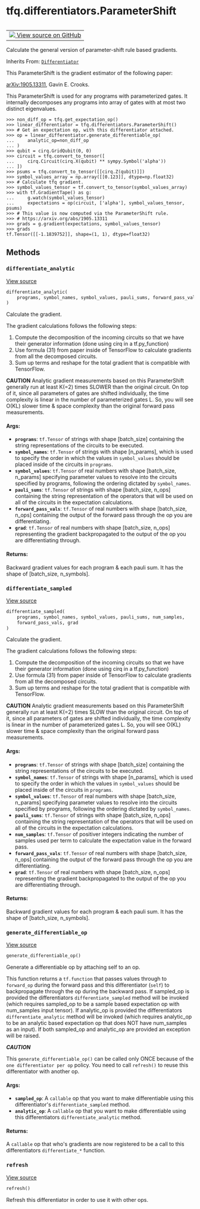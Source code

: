 <div itemscope itemtype="http://developers.google.com/ReferenceObject">
<meta itemprop="name" content="tfq.differentiators.ParameterShift" />
<meta itemprop="path" content="Stable" />
<meta itemprop="property" content="differentiate_analytic"/>
<meta itemprop="property" content="differentiate_sampled"/>
<meta itemprop="property" content="generate_differentiable_op"/>
<meta itemprop="property" content="refresh"/>
</div>

# tfq.differentiators.ParameterShift

<!-- Insert buttons and diff -->

<table class="tfo-notebook-buttons tfo-api" align="left">

<td>
  <a target="_blank" href="https://github.com/tensorflow/quantum/tree/master/tensorflow_quantum/python/differentiators/parameter_shift.py">
    <img src="https://www.tensorflow.org/images/GitHub-Mark-32px.png" />
    View source on GitHub
  </a>
</td></table>



Calculate the general version of parameter-shift rule based gradients.

Inherits From: [`Differentiator`](../../tfq/differentiators/Differentiator.md)

<!-- Placeholder for "Used in" -->

This ParameterShift is the gradient estimator of the following paper:

[arXiv:1905.13311](https://arxiv.org/abs/1905.13311), Gavin E. Crooks.

This ParameterShift is used for any programs with parameterized gates.
It internally decomposes any programs into array of gates with at most
two distinct eigenvalues.

```
>>> non_diff_op = tfq.get_expectation_op()
>>> linear_differentiator = tfq.differentiators.ParameterShift()
>>> # Get an expectation op, with this differentiator attached.
>>> op = linear_differentiator.generate_differentiable_op(
...     analytic_op=non_diff_op
... )
>>> qubit = cirq.GridQubit(0, 0)
>>> circuit = tfq.convert_to_tensor([
...     cirq.Circuit(cirq.X(qubit) ** sympy.Symbol('alpha'))
... ])
>>> psums = tfq.convert_to_tensor([[cirq.Z(qubit)]])
>>> symbol_values_array = np.array([[0.123]], dtype=np.float32)
>>> # Calculate tfq gradient.
>>> symbol_values_tensor = tf.convert_to_tensor(symbol_values_array)
>>> with tf.GradientTape() as g:
...     g.watch(symbol_values_tensor)
...     expectations = op(circuit, ['alpha'], symbol_values_tensor, psums)
>>> # This value is now computed via the ParameterShift rule.
>>> # https://arxiv.org/abs/1905.13311
>>> grads = g.gradient(expectations, symbol_values_tensor)
>>> grads
tf.Tensor([[-1.1839752]], shape=(1, 1), dtype=float32)
```

## Methods

<h3 id="differentiate_analytic"><code>differentiate_analytic</code></h3>

<a target="_blank" href="https://github.com/tensorflow/quantum/tree/master/tensorflow_quantum/python/differentiators/parameter_shift.py">View source</a>

```python
differentiate_analytic(
    programs, symbol_names, symbol_values, pauli_sums, forward_pass_vals, grad
)
```

Calculate the gradient.

The gradient calculations follows the following steps:

1. Compute the decomposition of the incoming circuits so that we have
    their generator information (done using cirq in a tf.py_function)
2. Use formula (31) from paper inside of TensorFlow to calculate
    gradients from all the decomposed circuits.
3. Sum up terms and reshape for the total gradient that is compatible
    with TensorFlow.

**CAUTION**
Analytic gradient measurements based on this ParameterShift generally
run at least K(=2) times SLOWER than the original circuit.
On top of it, since all parameters of gates are shifted individually,
the time complexity is linear in the number of parameterized gates L.
So, you will see O(KL) slower time & space complexity than the original
forward pass measurements.

#### Args:


* <b>`programs`</b>: `tf.Tensor` of strings with shape [batch_size] containing
    the string representations of the circuits to be executed.
* <b>`symbol_names`</b>: `tf.Tensor` of strings with shape [n_params], which
    is used to specify the order in which the values in
    `symbol_values` should be placed inside of the circuits in
    `programs`.
* <b>`symbol_values`</b>: `tf.Tensor` of real numbers with shape
    [batch_size, n_params] specifying parameter values to resolve
    into the circuits specified by programs, following the ordering
    dictated by `symbol_names`.
* <b>`pauli_sums`</b>: `tf.Tensor` of strings with shape [batch_size, n_ops]
    containing the string representation of the operators that will
    be used on all of the circuits in the expectation calculations.
* <b>`forward_pass_vals`</b>: `tf.Tensor` of real numbers with shape
    [batch_size, n_ops] containing the output of the forward pass
    through the op you are differentiating.
* <b>`grad`</b>: `tf.Tensor` of real numbers with shape [batch_size, n_ops]
    representing the gradient backpropagated to the output of the
    op you are differentiating through.


#### Returns:

Backward gradient values for each program & each pauli sum. It has
the shape of [batch_size, n_symbols].


<h3 id="differentiate_sampled"><code>differentiate_sampled</code></h3>

<a target="_blank" href="https://github.com/tensorflow/quantum/tree/master/tensorflow_quantum/python/differentiators/parameter_shift.py">View source</a>

```python
differentiate_sampled(
    programs, symbol_names, symbol_values, pauli_sums, num_samples,
    forward_pass_vals, grad
)
```

Calculate the gradient.

The gradient calculations follows the following steps:

1. Compute the decomposition of the incoming circuits so that we have
    their generator information (done using cirq in a tf.py_function)
2. Use formula (31) from paper inside of TensorFlow to calculate
    gradients from all the decomposed circuits.
3. Sum up terms and reshape for the total gradient that is compatible
    with TensorFlow.

**CAUTION**
Analytic gradient measurements based on this ParameterShift generally
run at least K(=2) times SLOW than the original circuit.
On top of it, since all parameters of gates are shifted individually,
the time complexity is linear in the number of parameterized gates L.
So, you will see O(KL) slower time & space complexity than the original
forward pass measurements.

#### Args:


* <b>`programs`</b>: `tf.Tensor` of strings with shape [batch_size] containing
    the string representations of the circuits to be executed.
* <b>`symbol_names`</b>: `tf.Tensor` of strings with shape [n_params], which
    is used to specify the order in which the values in
    `symbol_values` should be placed inside of the circuits in
    `programs`.
* <b>`symbol_values`</b>: `tf.Tensor` of real numbers with shape
    [batch_size, n_params] specifying parameter values to resolve
    into the circuits specified by programs, following the ordering
    dictated by `symbol_names`.
* <b>`pauli_sums`</b>: `tf.Tensor` of strings with shape [batch_size, n_ops]
    containing the string representation of the operators that will
    be used on all of the circuits in the expectation calculations.
* <b>`num_samples`</b>: `tf.Tensor` of positiver integers indicating the number
    of samples used per term to calculate the expectation value
    in the forward pass.
* <b>`forward_pass_vals`</b>: `tf.Tensor` of real numbers with shape
    [batch_size, n_ops] containing the output of the forward pass
    through the op you are differentiating.
* <b>`grad`</b>: `tf.Tensor` of real numbers with shape [batch_size, n_ops]
    representing the gradient backpropagated to the output of the
    op you are differentiating through.


#### Returns:

Backward gradient values for each program & each pauli sum. It has
the shape of [batch_size, n_symbols].


<h3 id="generate_differentiable_op"><code>generate_differentiable_op</code></h3>

<a target="_blank" href="https://github.com/tensorflow/quantum/tree/master/tensorflow_quantum/python/differentiators/differentiator.py">View source</a>

```python
generate_differentiable_op()
```

Generate a differentiable op by attaching self to an op.

This function returns a `tf.function` that passes values through to
`forward_op` during the forward pass and this differentiator (`self`) to
backpropagate through the op during the backward pass. If sampled_op
is provided the differentiators `differentiate_sampled` method will
be invoked (which requires sampled_op to be a sample based expectation
op with num_samples input tensor). If analytic_op is provided the
differentiators `differentiate_analytic` method will be invoked (which
requires analytic_op to be an analytic based expectation op that does
NOT have num_samples as an input). If both sampled_op and analytic_op
are provided an exception will be raised.

***CAUTION***

This `generate_differentiable_op()` can be called only ONCE because
of the `one differentiator per op` policy. You need to call `refresh()`
to reuse this differentiator with another op.

#### Args:


* <b>`sampled_op`</b>: A `callable` op that you want to make differentiable
    using this differentiator's `differentiate_sampled` method.
* <b>`analytic_op`</b>: A `callable` op that you want to make differentiable
    using this differentiators `differentiate_analytic` method.


#### Returns:

A `callable` op that who's gradients are now registered to be
a call to this differentiators `differentiate_*` function.


<h3 id="refresh"><code>refresh</code></h3>

<a target="_blank" href="https://github.com/tensorflow/quantum/tree/master/tensorflow_quantum/python/differentiators/differentiator.py">View source</a>

```python
refresh()
```

Refresh this differentiator in order to use it with other ops.





